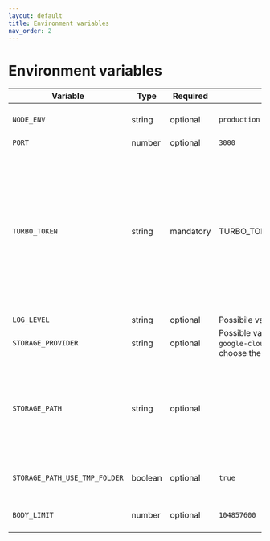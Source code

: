 ```yaml
---
layout: default
title: Environment variables
nav_order: 2
---
```


# Environment variables

| Variable | Type | Required | Default | Description |
| -- | -- | -- | -- | -- |
| `NODE_ENV` | string | optional | `production` | Possible values are `development` or `production`|
| `PORT` | number | optional | `3000` |   |
| `TURBO_TOKEN` | string | mandatory | TURBO_TOKEN=token1,token2,token3 | Secret token used for the authentication. You can specify multiple tokens separated by `,`. The value must be the same one provided for the `token` parameter of the `build` script. See enable [custom remote caching](https://ducktors.github.io/turborepo-remote-cache/custom-remote-caching) in a Turborepo monorepo |
| `LOG_LEVEL` | string | optional | Possibile values are [one of these](https://github.com/ducktors/turborepo-remote-cache/blob/main/src/logger.ts#L3)  | `'info'` |
| `STORAGE_PROVIDER` | string | optional | Possible values are `local`, `s3` or `google-cloud-storage`. Use this var to choose the storage provider. | `local`  |
| `STORAGE_PATH` | string | optional |  | Caching folder under `/tmp` if `STORAGE_PROVIDER` is set to `local`. If `STORAGE_PROVIDER` is set to `s3` or `google-cloud-storage`, this will be the name of the bucket. |
| `STORAGE_PATH_USE_TMP_FOLDER` | boolean | optional | `true` | Uses the system tmp folder as a prefix to `STORAGE_PATH` |
| `BODY_LIMIT` | number | optional | `104857600` | The limit for artifact upload size  |
